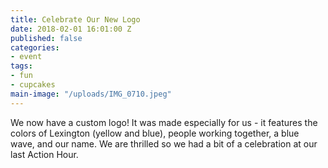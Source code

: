 ```yaml
---
title: Celebrate Our New Logo
date: 2018-02-01 16:01:00 Z
published: false
categories:
- event
tags:
- fun
- cupcakes
main-image: "/uploads/IMG_0710.jpeg"
---
```


We now have a custom logo! It was made especially for us - it features the colors of Lexington (yellow and blue), people working together, a blue wave, and our name. We are thrilled so we had a bit of a celebration at our last Action Hour.